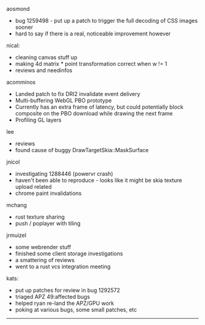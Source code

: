 aosmond
* bug 1259498 - put up a patch to trigger the full decoding of CSS images sooner
* hard to say if there is a real, noticeable improvement however



nical:
* cleaning canvas stuff up
* making 4d matrix * point transformation correct when w != 1
* reviews and needinfos



acomminos
* Landed patch to fix DRI2 invalidate event delivery
* Multi-buffering WebGL PBO prototype
* Currently has an extra frame of latency, but could potentially block composite on the PBO download while drawing the next frame
* Profiling GL layers



lee
* reviews
* found cause of buggy DrawTargetSkia::MaskSurface



jnicol
* investigating 1288446 (powervr crash)
* haven't been able to reproduce - looks like it might be skia texture upload related
* chrome paint invalidations



mchang
* rust texture sharing
* push / poplayer with tiling



jrmuizel
* some webrender stuff
* finished some client storage investigations
* a smattering of reviews
* went to a rust vcs integration meeting



kats:
* put up patches for review in bug 1292572
* triaged APZ 49:affected bugs
* helped ryan re-land the APZ/GPU work
* poking at various bugs, some small patches, etc



________________


